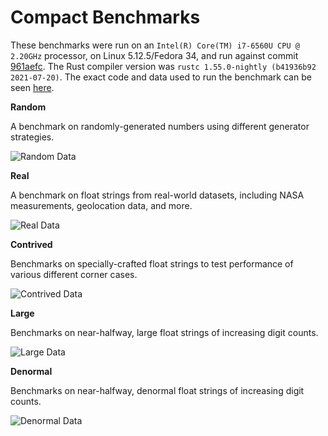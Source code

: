 # Compact Benchmarks

These benchmarks were run on an `Intel(R) Core(TM) i7-6560U CPU @ 2.20GHz` processor, on Linux 5.12.5/Fedora 34, and run against commit [961aefc](https://github.com/Alexhuszagh/rust-lexical-experimental/commit/961aefc5d7c1f4eb8b10c043a585644bc891c832). The Rust compiler version was `rustc 1.55.0-nightly (b41936b92 2021-07-20)`. The exact code and data used to run the benchmark can be seen [here](https://github.com/Alexhuszagh/rust-lexical-experimental/tree/main/lexical-benchmark/parse-float).

**Random**

A benchmark on randomly-generated numbers using different generator strategies.

![Random Data](https://raw.githubusercontent.com/Alexhuszagh/rust-lexical-experimental/main/lexical-parse-float/assets/random_features=compact.svg)

**Real**

A benchmark on float strings from real-world datasets, including NASA measurements, geolocation data, and more.

![Real Data](https://raw.githubusercontent.com/Alexhuszagh/rust-lexical-experimental/main/lexical-parse-float/assets/real_features=compact.svg)

**Contrived**

Benchmarks on specially-crafted float strings to test performance of various different corner cases.

![Contrived Data](https://raw.githubusercontent.com/Alexhuszagh/rust-lexical-experimental/main/lexical-parse-float/assets/contrived_features=compact.svg)

**Large**

Benchmarks on near-halfway, large float strings of increasing digit counts.

![Large Data](https://raw.githubusercontent.com/Alexhuszagh/rust-lexical-experimental/main/lexical-parse-float/assets/large_features=compact.svg)

**Denormal**

Benchmarks on near-halfway, denormal float strings of increasing digit counts.

![Denormal Data](https://raw.githubusercontent.com/Alexhuszagh/rust-lexical-experimental/main/lexical-parse-float/assets/denormal_features=compact.svg)
